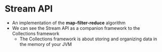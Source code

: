 # Stream API
- An implementation of the **map-filter-reduce** algorithm
- We can see the Stream API as a companion framework to the Collections framework
  - The Collections framework is about storing and organizing data in the memory of your JVM
